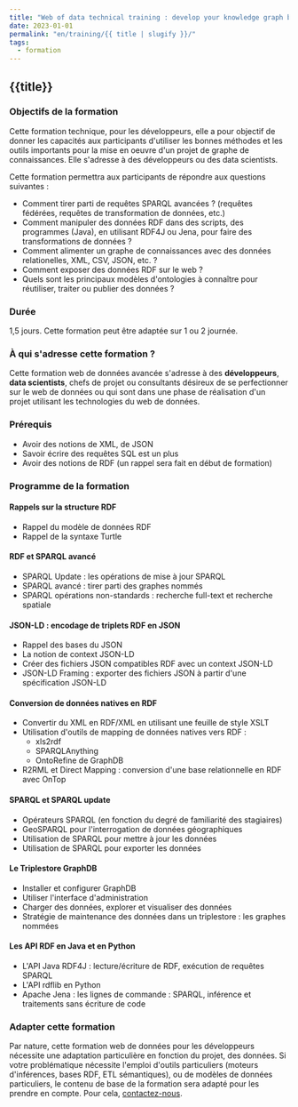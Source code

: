 ```yaml
---
title: "Web of data technical training : develop your knowledge graph based system"
date: 2023-01-01
permalink: "en/training/{{ title | slugify }}/"
tags:
  - formation
---
```


## {{title}}

### Objectifs de la formation

Cette formation technique, pour les développeurs, elle a pour objectif de donner les capacités aux participants d'utiliser les bonnes méthodes et les outils importants pour la mise en oeuvre d'un projet de graphe de connaissances. Elle s'adresse à des développeurs ou des data scientists.

Cette formation permettra aux participants de répondre aux questions suivantes :

- Comment tirer parti de requêtes SPARQL avancées ? (requêtes fédérées, requêtes de transformation de données, etc.)
- Comment manipuler des données RDF dans des scripts, des programmes (Java), en utilisant RDF4J ou Jena, pour faire des transformations de données ?
- Comment alimenter un graphe de connaissances avec des données relationelles, XML, CSV, JSON, etc. ?
- Comment exposer des données RDF sur le web ?
- Quels sont les principaux modèles d'ontologies à connaître pour réutiliser, traiter ou publier des données ?

### Durée

1,5 jours. Cette formation peut être adaptée sur 1 ou 2 journée.

### À qui s'adresse cette formation ?

Cette formation web de données avancée s'adresse à des **développeurs**, **data scientists**, chefs de projet ou consultants désireux de se perfectionner sur le web de données ou qui sont dans une phase de réalisation d'un projet utilisant les technologies du web de données.

### Prérequis

- Avoir des notions de XML, de JSON
- Savoir écrire des requêtes SQL est un plus
- Avoir des notions de RDF (un rappel sera fait en début de formation)

### Programme de la formation

#### Rappels sur la structure RDF

- Rappel du modèle de données RDF
- Rappel de la syntaxe Turtle

#### RDF et SPARQL avancé
  - SPARQL Update : les opérations de mise à jour SPARQL
  - SPARQL avancé : tirer parti des graphes nommés
  - SPARQL opérations non-standards : recherche full-text et recherche spatiale

#### JSON-LD : encodage de triplets RDF en JSON
  - Rappel des bases du JSON
  - La notion de context JSON-LD
  - Créer des fichiers JSON compatibles RDF avec un context JSON-LD
  - JSON-LD Framing : exporter des fichiers JSON à partir d'une spécification JSON-LD

#### Conversion de données natives en RDF
  - Convertir du XML en RDF/XML en utilisant une feuille de style XSLT
  - Utilisation d'outils de mapping de données natives vers RDF :
    - xls2rdf
    - SPARQLAnything
    - OntoRefine de GraphDB
  - R2RML et Direct Mapping : conversion d'une base relationnelle en RDF avec OnTop

#### SPARQL et SPARQL update
  - Opérateurs SPARQL (en fonction du degré de familiarité des stagiaires)
  - GeoSPARQL pour l'interrogation de données géographiques
  - Utilisation de SPARQL pour mettre à jour les données
  - Utilisation de SPARQL pour exporter les données

#### Le Triplestore GraphDB
  - Installer et configurer GraphDB
  - Utiliser l'interface d'administration
  - Charger des données, explorer et visualiser des données
  - Stratégie de maintenance des données dans un triplestore : les graphes nommées

#### Les API RDF en Java et en Python
  - L'API Java RDF4J : lecture/écriture de RDF, exécution de requêtes SPARQL
  - L'API rdflib en Python
  - Apache Jena : les lignes de commande : SPARQL, inférence et traitements sans écriture de code

### Adapter cette formation

Par nature, cette formation web de données pour les développeurs nécessite une adaptation particulière en fonction du projet, des données. Si votre problématique nécessite l'emploi d'outils particuliers (moteurs d'inférences, bases RDF, ETL sémantiques), ou de modèles de données particuliers, le contenu de base de la formation sera adapté pour les prendre en compte. Pour cela, [contactez-nous](contact).